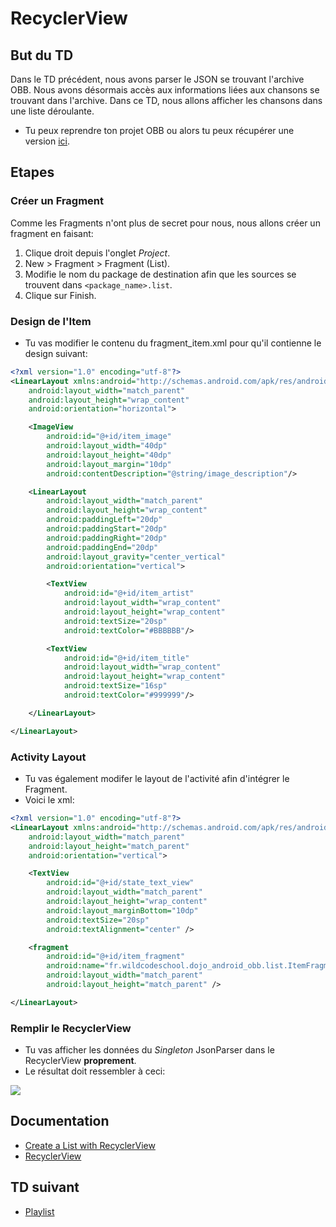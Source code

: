 # RecyclerView

## But du TD
Dans le TD précédent, nous avons parser le JSON se trouvant l'archive OBB. Nous avons désormais accès aux informations liées aux chansons se trouvant dans l'archive.
Dans ce TD, nous allons afficher les chansons dans une liste déroulante.

* Tu peux reprendre ton projet OBB ou alors tu peux récupérer une version [ici](https://github.com/WildCodeSchool/dojo-android-audio-json).


## Etapes
### Créer un Fragment
Comme les Fragments n'ont plus de secret pour nous, nous allons créer un fragment en faisant:
1. Clique droit depuis l'onglet *Project*.
2. New > Fragment > Fragment (List).
3. Modifie le nom du package de destination afin que les sources se trouvent dans ```<package_name>.list```.
4. Clique sur Finish.

### Design de l'Item
* Tu vas modifier le contenu du fragment_item.xml pour qu'il contienne le design suivant:
```xml
<?xml version="1.0" encoding="utf-8"?>
<LinearLayout xmlns:android="http://schemas.android.com/apk/res/android"
    android:layout_width="match_parent"
    android:layout_height="wrap_content"
    android:orientation="horizontal">

    <ImageView
        android:id="@+id/item_image"
        android:layout_width="40dp"
        android:layout_height="40dp"
        android:layout_margin="10dp"
        android:contentDescription="@string/image_description"/>

    <LinearLayout
        android:layout_width="match_parent"
        android:layout_height="wrap_content"
        android:paddingLeft="20dp"
        android:paddingStart="20dp"
        android:paddingRight="20dp"
        android:paddingEnd="20dp"
        android:layout_gravity="center_vertical"
        android:orientation="vertical">

        <TextView
            android:id="@+id/item_artist"
            android:layout_width="wrap_content"
            android:layout_height="wrap_content"
            android:textSize="20sp"
            android:textColor="#BBBBBB"/>

        <TextView
            android:id="@+id/item_title"
            android:layout_width="wrap_content"
            android:layout_height="wrap_content"
            android:textSize="16sp"
            android:textColor="#999999"/>

    </LinearLayout>

</LinearLayout>
```

### Activity Layout
* Tu vas également modifer le layout de l'activité afin d'intégrer le Fragment.
* Voici le xml:
```xml
<?xml version="1.0" encoding="utf-8"?>
<LinearLayout xmlns:android="http://schemas.android.com/apk/res/android"
    android:layout_width="match_parent"
    android:layout_height="match_parent"
    android:orientation="vertical">

    <TextView
        android:id="@+id/state_text_view"
        android:layout_width="match_parent"
        android:layout_height="wrap_content"
        android:layout_marginBottom="10dp"
        android:textSize="20sp"
        android:textAlignment="center" />

    <fragment
        android:id="@+id/item_fragment"
        android:name="fr.wildcodeschool.dojo_android_obb.list.ItemFragment"
        android:layout_width="match_parent"
        android:layout_height="match_parent" />

</LinearLayout>
```

### Remplir le RecyclerView
* Tu vas afficher les données du *Singleton* JsonParser dans le RecyclerView **proprement**.
* Le résultat doit ressembler à ceci:

![](http://images.innoveduc.fr/android/dojo-android-audio-recyclerview-screenshot.png)

## Documentation
* [Create a List with RecyclerView](https://developer.android.com/guide/topics/ui/layout/recyclerview)
* [RecyclerView](https://developer.android.com/reference/android/support/v7/widget/RecyclerView)

## TD suivant
* [Playlist](https://github.com/boutin-k/dojo-android-audio-09-playlist)
